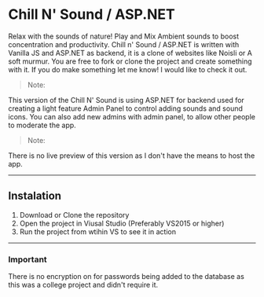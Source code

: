 # Chill N' Sound / ASP.NET 

Relax with the sounds of nature! Play and Mix Ambient sounds to boost concentration and productivity.  Chill n' Sound / ASP.NET is written with Vanilla JS and ASP.NET as backend, it is a clone of websites like Noisli or A soft murmur. You are free to fork or clone the project and create something with it. If you do make something let me know! I would like to check it out.

>Note:

This version of the Chill N' Sound is using ASP.NET for backend used for creating a light feature Admin Panel to control adding sounds and sound icons. You can also add new admins with admin panel, to allow other people to moderate the app.

>Note:

There is no live preview of this version as I don't have the means to host the app.

------

## Instalation

  1. Download or Clone the repository
  2. Open the project in Viusal Studio (Preferably VS2015 or higher)
  3. Run the project from wtihin VS to see it in action
  
------  
  
### Important

There is no encryption on for passwords being added to the database as this was a college project and didn't require it.
